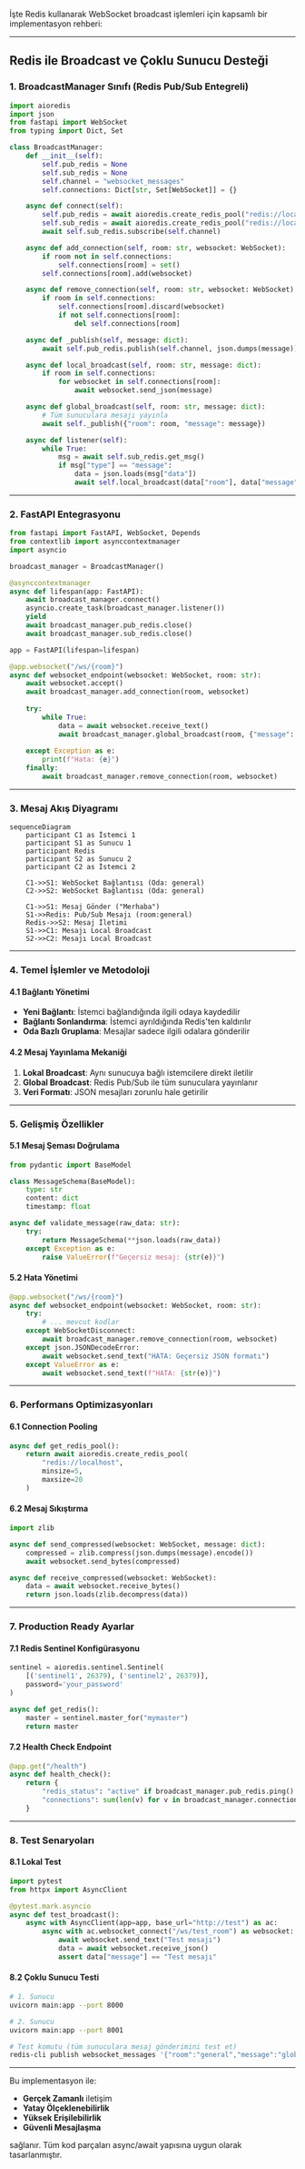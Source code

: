 İşte Redis kullanarak WebSocket broadcast işlemleri için kapsamlı bir implementasyon rehberi:

---

## **Redis ile Broadcast ve Çoklu Sunucu Desteği**

### **1. BroadcastManager Sınıfı (Redis Pub/Sub Entegreli)**
```python
import aioredis
import json
from fastapi import WebSocket
from typing import Dict, Set

class BroadcastManager:
    def __init__(self):
        self.pub_redis = None
        self.sub_redis = None
        self.channel = "websocket_messages"
        self.connections: Dict[str, Set[WebSocket]] = {}

    async def connect(self):
        self.pub_redis = await aioredis.create_redis_pool("redis://localhost")
        self.sub_redis = await aioredis.create_redis_pool("redis://localhost")
        await self.sub_redis.subscribe(self.channel)

    async def add_connection(self, room: str, websocket: WebSocket):
        if room not in self.connections:
            self.connections[room] = set()
        self.connections[room].add(websocket)

    async def remove_connection(self, room: str, websocket: WebSocket):
        if room in self.connections:
            self.connections[room].discard(websocket)
            if not self.connections[room]:
                del self.connections[room]

    async def _publish(self, message: dict):
        await self.pub_redis.publish(self.channel, json.dumps(message))

    async def local_broadcast(self, room: str, message: dict):
        if room in self.connections:
            for websocket in self.connections[room]:
                await websocket.send_json(message)

    async def global_broadcast(self, room: str, message: dict):
        # Tüm sunuculara mesajı yayınla
        await self._publish({"room": room, "message": message})

    async def listener(self):
        while True:
            msg = await self.sub_redis.get_msg()
            if msg["type"] == "message":
                data = json.loads(msg["data"])
                await self.local_broadcast(data["room"], data["message"])
```

---

### **2. FastAPI Entegrasyonu**
```python
from fastapi import FastAPI, WebSocket, Depends
from contextlib import asynccontextmanager
import asyncio

broadcast_manager = BroadcastManager()

@asynccontextmanager
async def lifespan(app: FastAPI):
    await broadcast_manager.connect()
    asyncio.create_task(broadcast_manager.listener())
    yield
    await broadcast_manager.pub_redis.close()
    await broadcast_manager.sub_redis.close()

app = FastAPI(lifespan=lifespan)

@app.websocket("/ws/{room}")
async def websocket_endpoint(websocket: WebSocket, room: str):
    await websocket.accept()
    await broadcast_manager.add_connection(room, websocket)
    
    try:
        while True:
            data = await websocket.receive_text()
            await broadcast_manager.global_broadcast(room, {"message": data})
            
    except Exception as e:
        print(f"Hata: {e}")
    finally:
        await broadcast_manager.remove_connection(room, websocket)
```

---

### **3. Mesaj Akış Diyagramı**
```mermaid
sequenceDiagram
    participant C1 as İstemci 1
    participant S1 as Sunucu 1
    participant Redis
    participant S2 as Sunucu 2
    participant C2 as İstemci 2
    
    C1->>S1: WebSocket Bağlantısı (Oda: general)
    C2->>S2: WebSocket Bağlantısı (Oda: general)
    
    C1->>S1: Mesaj Gönder ("Merhaba")
    S1->>Redis: Pub/Sub Mesajı (room:general)
    Redis->>S2: Mesaj İletimi
    S1->>C1: Mesajı Local Broadcast
    S2->>C2: Mesajı Local Broadcast
```

---

### **4. Temel İşlemler ve Metodoloji**

#### **4.1 Bağlantı Yönetimi**
- **Yeni Bağlantı**: İstemci bağlandığında ilgili odaya kaydedilir
- **Bağlantı Sonlandırma**: İstemci ayrıldığında Redis'ten kaldırılır
- **Oda Bazlı Gruplama**: Mesajlar sadece ilgili odalara gönderilir

#### **4.2 Mesaj Yayınlama Mekaniği**
1. **Lokal Broadcast**: Aynı sunucuya bağlı istemcilere direkt iletilir
2. **Global Broadcast**: Redis Pub/Sub ile tüm sunuculara yayınlanır
3. **Veri Formatı**: JSON mesajları zorunlu hale getirilir

---

### **5. Gelişmiş Özellikler**

#### **5.1 Mesaj Şeması Doğrulama**
```python
from pydantic import BaseModel

class MessageSchema(BaseModel):
    type: str
    content: dict
    timestamp: float

async def validate_message(raw_data: str):
    try:
        return MessageSchema(**json.loads(raw_data))
    except Exception as e:
        raise ValueError(f"Geçersiz mesaj: {str(e)}")
```

#### **5.2 Hata Yönetimi**
```python
@app.websocket("/ws/{room}")
async def websocket_endpoint(websocket: WebSocket, room: str):
    try:
        # ... mevcut kodlar
    except WebSocketDisconnect:
        await broadcast_manager.remove_connection(room, websocket)
    except json.JSONDecodeError:
        await websocket.send_text("HATA: Geçersiz JSON formatı")
    except ValueError as e:
        await websocket.send_text(f"HATA: {str(e)}")
```

---

### **6. Performans Optimizasyonları**

#### **6.1 Connection Pooling**
```python
async def get_redis_pool():
    return await aioredis.create_redis_pool(
        "redis://localhost",
        minsize=5, 
        maxsize=20
    )
```

#### **6.2 Mesaj Sıkıştırma**
```python
import zlib

async def send_compressed(websocket: WebSocket, message: dict):
    compressed = zlib.compress(json.dumps(message).encode())
    await websocket.send_bytes(compressed)

async def receive_compressed(websocket: WebSocket):
    data = await websocket.receive_bytes()
    return json.loads(zlib.decompress(data))
```

---

### **7. Production Ready Ayarlar**

#### **7.1 Redis Sentinel Konfigürasyonu**
```python
sentinel = aioredis.sentinel.Sentinel(
    [('sentinel1', 26379), ('sentinel2', 26379)],
    password='your_password'
)

async def get_redis():
    master = sentinel.master_for("mymaster")
    return master
```

#### **7.2 Health Check Endpoint**
```python
@app.get("/health")
async def health_check():
    return {
        "redis_status": "active" if broadcast_manager.pub_redis.ping() else "inactive",
        "connections": sum(len(v) for v in broadcast_manager.connections.values())
    }
```

---

### **8. Test Senaryoları**

#### **8.1 Lokal Test**
```python
import pytest
from httpx import AsyncClient

@pytest.mark.asyncio
async def test_broadcast():
    async with AsyncClient(app=app, base_url="http://test") as ac:
        async with ac.websocket_connect("/ws/test_room") as websocket:
            await websocket.send_text("Test mesajı")
            data = await websocket.receive_json()
            assert data["message"] == "Test mesajı"
```

#### **8.2 Çoklu Sunucu Testi**
```bash
# 1. Sunucu
uvicorn main:app --port 8000

# 2. Sunucu 
uvicorn main:app --port 8001

# Test komutu (tüm sunuculara mesaj gönderimini test et)
redis-cli publish websocket_messages '{"room":"general","message":"global_test"}'
```

---

Bu implementasyon ile:
- **Gerçek Zamanlı** iletişim
- **Yatay Ölçeklenebilirlik**
- **Yüksek Erişilebilirlik**
- **Güvenli Mesajlaşma**

sağlanır. Tüm kod parçaları async/await yapısına uygun olarak tasarlanmıştır.